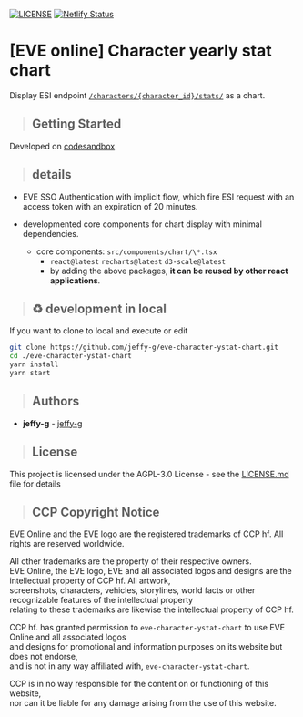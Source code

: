 [![LICENSE](https://img.shields.io/badge/Lisence-AGPLv3-blue.svg)](http://www.gnu.org/licenses/agpl-3.0.en.html) [![Netlify Status](https://api.netlify.com/api/v1/badges/61398beb-72ae-4004-9ebb-bf8e16f872c5/deploy-status)](https://app.netlify.com/sites/csb-qq46vy7vz9/deploys)

# [EVE online] Character yearly stat chart

Display ESI endpoint [`/characters/{character_id}/stats/`](https://esi.evetech.net/ui/#/Character/get_characters_character_id_stats) as a chart.

> ## Getting Started

Developed on [codesandbox](https://codesandbox.io/s/r5xwjo0x7m)

> ## details

-   EVE SSO Authentication with implicit flow, which fire ESI request with an access token with an expiration of 20 minutes.

-   developmented core components for chart display with minimal dependencies.
    -   core components: `src/components/chart/\*.tsx`
        -   `react@latest` `recharts@latest` `d3-scale@latest`
        *   by adding the above packages, **it can be reused by other react applications**.

> ## ♻️ development in local

If you want to clone to local and execute or edit

```sh
git clone https://github.com/jeffy-g/eve-character-ystat-chart.git
cd ./eve-character-ystat-chart
yarn install
yarn start
```

> ## Authors

-   **jeffy-g** - [jeffy-g](https://github.com/jeffy-g)

> ## License

This project is licensed under the AGPL-3.0 License - see the [LICENSE.md](LICENSE.md) file for details

> ## CCP Copyright Notice

EVE Online and the EVE logo are the registered trademarks of CCP hf. All rights are reserved worldwide.

All other trademarks are the property of their respective owners.  
EVE Online, the EVE logo, EVE and all associated logos and designs are the intellectual property of CCP hf. All artwork,  
screenshots, characters, vehicles, storylines, world facts or other recognizable features of the intellectual property  
relating to these trademarks are likewise the intellectual property of CCP hf.

CCP hf. has granted permission to `eve-character-ystat-chart` to use EVE Online and all associated logos  
and designs for promotional and information purposes on its website but does not endorse,  
and is not in any way affiliated with, `eve-character-ystat-chart`.

CCP is in no way responsible for the content on or functioning of this website,  
nor can it be liable for any damage arising from the use of this website.
